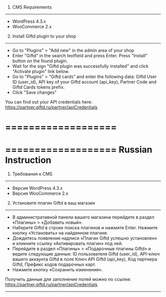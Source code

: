 1. CMS Requirements
---------------
* WordPress 4.3.x
* WooCommerce 2.x

2. Install Giftd plugin to your shop
---------------
* Go to "Plugins" > "Add new" in the admin area of your shop
* Enter "Giftd" in the search textfield and press Enter. Press "Install" button on the found plugin.
* Wait for the sign "Giftd plugin was successfully installed" and click "Activate plugin" link below.
* Go to "Plugins" > "Giftd cards" and enter the following data: Giftd User ID (user_id), API key of your Giftd account (api_key), Partner Code and Giftd Cards tokens prefix.
* Click "Save changes"

You can find out your API credentials here: https://partner.giftd.ru/partner/apiCredentials


===================
===================
===================
Russian Instruction
===================

1. Требования к CMS
-------------------

* Версия WordPress 4.3.x
* Версия WooCommerce 2.x

2. Установите плагин Giftd в ваш магазин
-------------------

* В административной панели вашего магазина перейдите в раздел «Плагины» > «Добавить новый».
* Наберите Giftd в строке поиска плагинов и нажмите Enter. Нажмите кнопку «Установить» на найденном плагине.
* Дождитесь появления надписи «Плагин Giftd успешно установлен» и кликните ссылку «Активировать плагин» под ней.
* Перейдите в раздел «Плагины» > «Подарочные плагины Giftd» и ведите следующие данные: ID пользователя Giftd (user_id), API-ключ вашего аккаунта Giftd в поле Ключ API Giftd (api_key), Код партнера Giftd, Префикс кодов подарочных карт.
* Нажмите кнопку «Сохранить изменения».

Получить данные для заполнение полей можно по ссылке: https://partner.giftd.ru/partner/apiCredentials

***